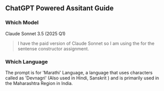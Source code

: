 ## ChatGPT Powered Assitant Guide

### Which Model

Claude Sonnet 3.5 (2025 Q1)

> I have the paid version of Claude Sonnet so I am using the for the sentense constructor assignment.


### Which Language 
The prompt is for 'Marathi' Language, a language that uses characters called as 'Devnagri' (Also used in Hindi, Sanskrit ) and is primarily used in the Maharashtra Region in India. 
